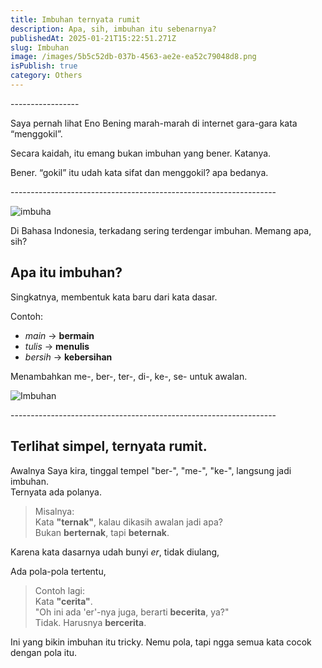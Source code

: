 ```yaml
---
title: Imbuhan ternyata rumit
description: Apa, sih, imbuhan itu sebenarnya?
publishedAt: 2025-01-21T15:22:51.271Z
slug: Imbuhan
image: /images/5b5c52db-037b-4563-ae2e-ea52c79048d8.png
isPublish: true
category: Others
---
```


\-﻿----------------

Saya pernah lihat Eno Bening marah-marah di internet gara-gara kata “menggokil”.

Secara kaidah, itu emang bukan imbuhan yang bener. Katanya.

Bener. “gokil” itu udah kata sifat dan menggokil? apa bedanya. 


\------------------------------------------------------------------

![imbuha](/images/5b5c52db-037b-4563-ae2e-ea52c79048d8.png "imuhans")

Di Bahasa Indonesia, terkadang sering terdengar imbuhan. Memang apa, sih?

## Apa itu imbuhan?

Singkatnya, membentuk kata baru dari kata dasar.

Contoh:

* *main* → **bermain**
* *tulis* → **menulis**
* *bersih* → **kebersihan**

Menambahkan me-, ber-, ter-, di-, ke-, se- untuk awalan.

![Imbuhan](/images/gwyjtufwiaao0dc.jpg "Imbuhan")

\------------------------------------------------------------------

## Terlihat simpel, ternyata rumit.

Awalnya Saya kira, tinggal tempel "ber-", "me-", "ke-", langsung jadi imbuhan.\
Ternyata ada polanya.

> Misalnya:\
> Kata **"ternak"**, kalau dikasih awalan jadi apa?\
> Bukan **berternak**, tapi **beternak**.

Karena kata dasarnya udah bunyi *er*, tidak diulang,

Ada pola-pola tertentu,

> Contoh lagi:\
> Kata **"cerita"**.\
> "Oh ini ada 'er'-nya juga, berarti **becerita**, ya?"\
> Tidak. Harusnya **bercerita**.

Ini yang bikin imbuhan itu tricky. Nemu pola, tapi ngga semua kata cocok dengan pola itu.

